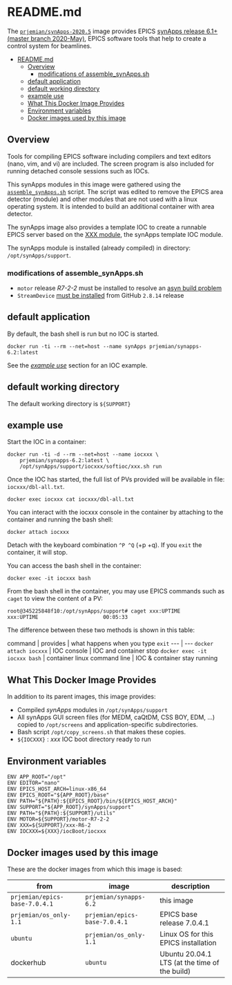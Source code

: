 # README.md

The
[`prjemian/synApps-2020.5`](https://hub.docker.com/r/prjemian/synapps-2020.5/tags)
image provides EPICS [synApps release 6.1+ (master branch
2020-May)](https://www.aps.anl.gov/BCDA/synApps), EPICS software tools
that help to create a control system for beamlines.

- [README.md](#readmemd)
  - [Overview](#overview)
    - [modifications of assemble_synApps.sh](#modifications-of-assemble_synappssh)
  - [default application](#default-application)
  - [default working directory](#default-working-directory)
  - [example use](#example-use)
  - [What This Docker Image Provides](#what-this-docker-image-provides)
  - [Environment variables](#environment-variables)
  - [Docker images used by this image](#docker-images-used-by-this-image)
## Overview

Tools for compiling EPICS software including compilers and text editors
(nano, vim, and vi) are included. The screen program is also included
for running detached console sessions such as IOCs.

This synApps modules in this image were gathered using the
[`assemble_synApps.sh`](https://github.com/EPICS-synApps/support/blob/master/assemble_synApps.sh)
script.  The script was edited to remove the EPICS area detector
(module) and other modules that are not used with a linux operating
system.  It is intended to build an additional container with area
detector.

The synApps image also provides a template IOC to create a runnable
EPICS server based on the [XXX
module](https://github.com/epics-modules/xxx), the synApps template IOC
module.

The synApps module is installed (already compiled) in directory: `/opt/synApps/support`.

### modifications of assemble_synApps.sh

* `motor` release *R7-2-2* must be installed to resolve an [asyn build problem](https://github.com/epics-modules/motor/issues/173)
* `StreamDevice` [must be installed](https://github.com/prjemian/epics-docker/issues/16#issuecomment-770226806) from GitHub `2.8.14` release

## default application

By default, the bash shell is run but no IOC is started.

    docker run -ti --rm --net=host --name synApps prjemian/synapps-6.2:latest

See the [*example use*](#example-use) section for an IOC example.

## default working directory

The default working directory is `${SUPPORT}`

## example use

Start the IOC in a container:

    docker run -ti -d --rm --net=host --name iocxxx \
        prjemian/synapps-6.2:latest \
        /opt/synApps/support/iocxxx/softioc/xxx.sh run

Once the IOC has started, the full list of PVs provided
will be available in file: `iocxxx/dbl-all.txt`.

    docker exec iocxxx cat iocxxx/dbl-all.txt

You can interact with the iocxxx console in the container by attaching
to the container and running the bash shell:

    docker attach iocxxx

Detach with the keyboard combination `^P ^Q` (<control>+p <control>+q).
If you `exit` the container, it will stop.

You can access the bash shell in the container:

    docker exec -it iocxxx bash

From the bash shell in the container, you may use EPICS
commands such as `caget` to view the content of a PV:

    root@345225848f10:/opt/synApps/support# caget xxx:UPTIME
    xxx:UPTIME                     00:05:33

The difference between these two methods is shown in this table:

command | provides | what happens when you type `exit`
--- | ---
`docker attach iocxxx` | IOC console | IOC and container stop
`docker exec -it iocxxx bash` | container linux command line | IOC & container stay running

## What This Docker Image Provides

In addition to its parent images, this image provides:

* Compiled *synApps* modules in `/opt/synApps/support`
* All synApps GUI screen files (for MEDM, caQtDM, CSS BOY, EDM, ...)
  copied to `/opt/screens` and application-specific subdirectories.
* Bash script `/opt/copy_screens.sh` that makes these copies.
* `${IOCXXX}` : *xxx* IOC boot directory ready to run

## Environment variables

```
ENV APP_ROOT="/opt"
ENV EDITOR="nano"
ENV EPICS_HOST_ARCH=linux-x86_64
ENV EPICS_ROOT="${APP_ROOT}/base"
ENV PATH="${PATH}:${EPICS_ROOT}/bin/${EPICS_HOST_ARCH}"
ENV SUPPORT="${APP_ROOT}/synApps/support"
ENV PATH="${PATH}:${SUPPORT}/utils"
ENV MOTOR=${SUPPORT}/motor-R7-2-2
ENV XXX=${SUPPORT}/xxx-R6-2
ENV IOCXXX=${XXX}/iocBoot/iocxxx
```


## Docker images used by this image

These are the docker images from which this image is based:

from | image | description
--- | --- | ---
`prjemian/epics-base-7.0.4.1` |  `prjemian/synapps-6.2` | this image
`prjemian/os_only-1.1` | `prjemian/epics-base-7.0.4.1` |  EPICS base release 7.0.4.1
`ubuntu` | `prjemian/os_only-1.1` | Linux OS for this EPICS installation
dockerhub | `ubuntu` | Ubuntu 20.04.1 LTS (at the time of the build)

